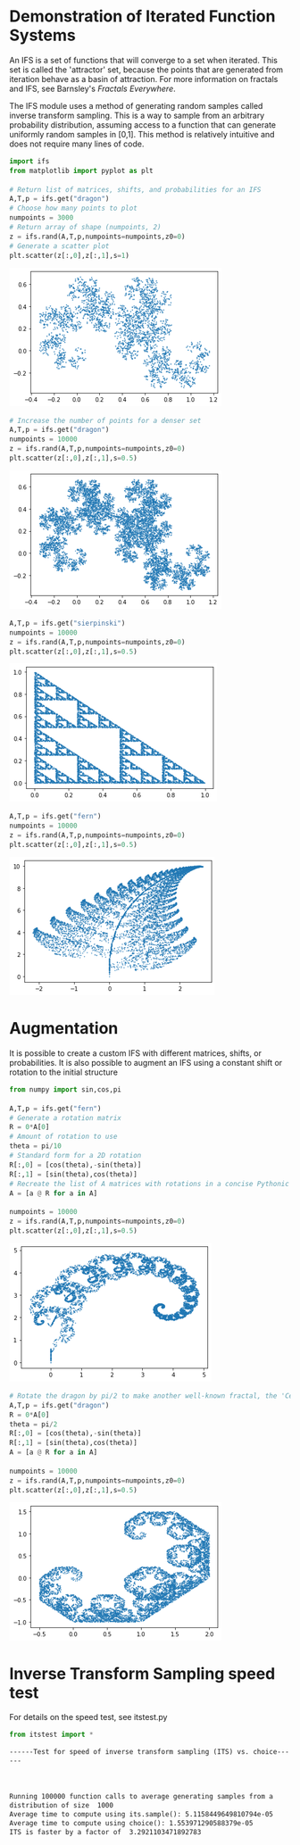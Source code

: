 # Demonstration of Iterated Function Systems
An IFS is a set of functions that will converge to a set when iterated. This set is called the 'attractor' set, because the points that are generated from iteration behave as a basin of attraction. For more information on fractals and IFS, see Barnsley's *Fractals Everywhere*.

The IFS module uses a method of generating random samples called inverse transform sampling. This is a way to sample from an arbitrary probability distribution, assuming access to a function that can generate uniformly random samples in [0,1]. This method is relatively intuitive and does not require many lines of code.


```python
import ifs 
from matplotlib import pyplot as plt

# Return list of matrices, shifts, and probabilities for an IFS
A,T,p = ifs.get("dragon")
# Choose how many points to plot
numpoints = 3000
# Return array of shape (numpoints, 2)
z = ifs.rand(A,T,p,numpoints=numpoints,z0=0)
# Generate a scatter plot
plt.scatter(z[:,0],z[:,1],s=1)
```







    
![png](dragon1.png)
    



```python
# Increase the number of points for a denser set
A,T,p = ifs.get("dragon")
numpoints = 10000
z = ifs.rand(A,T,p,numpoints=numpoints,z0=0)
plt.scatter(z[:,0],z[:,1],s=0.5)
```







    
![png](dragon2.png)
    



```python
A,T,p = ifs.get("sierpinski")
numpoints = 10000
z = ifs.rand(A,T,p,numpoints=numpoints,z0=0)
plt.scatter(z[:,0],z[:,1],s=0.5)
```







    
![png](sierpinski.png)
    



```python
A,T,p = ifs.get("fern")
numpoints = 10000
z = ifs.rand(A,T,p,numpoints=numpoints,z0=0)
plt.scatter(z[:,0],z[:,1],s=0.5)
```







    
![png](fern.png)
    


# Augmentation
It is possible to create a custom IFS with different matrices, shifts, or probabilities.
It is also possible to augment an IFS using a constant shift or rotation to the initial structure


```python
from numpy import sin,cos,pi

A,T,p = ifs.get("fern")
# Generate a rotation matrix
R = 0*A[0]
# Amount of rotation to use
theta = pi/10
# Standard form for a 2D rotation
R[:,0] = [cos(theta),-sin(theta)]
R[:,1] = [sin(theta),cos(theta)]
# Recreate the list of A matrices with rotations in a concise Pythonic one-liner
A = [a @ R for a in A]

numpoints = 10000
z = ifs.rand(A,T,p,numpoints=numpoints,z0=0)
plt.scatter(z[:,0],z[:,1],s=0.5)
```







    
![png](fernrotate.png)
    



```python
# Rotate the dragon by pi/2 to make another well-known fractal, the 'Cesaro curve'
A,T,p = ifs.get("dragon")
R = 0*A[0]
theta = pi/2
R[:,0] = [cos(theta),-sin(theta)]
R[:,1] = [sin(theta),cos(theta)]
A = [a @ R for a in A]

numpoints = 10000
z = ifs.rand(A,T,p,numpoints=numpoints,z0=0)
plt.scatter(z[:,0],z[:,1],s=0.5)
```







    
![png](cesaro.png)
    


# Inverse Transform Sampling speed test
For details on the speed test, see itstest.py


```python
from itstest import *
```

    
    
    ------Test for speed of inverse transform sampling (ITS) vs. choice------
    
    
    
    Running 100000 function calls to average generating samples from a distribution of size  1000
    Average time to compute using its.sample(): 5.1158449649810794e-05
    Average time to compute using choice(): 1.553971290588379e-05
    ITS is faster by a factor of  3.2921103471892783
    
    
    


